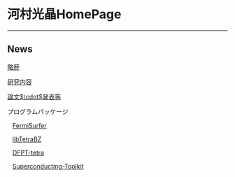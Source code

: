 河村光晶HomePage
================

------------------------------------------------------------------------

News
----
[略歴](./history_ja.html)

[研究内容](./research_ja.html)

[論文\$\\cdot\$発表等](./paper_ja.html)

プログラムパッケージ

   [FermiSurfer](http://fermisurfer.osdn.jp/index.html.ja)

   [libTetraBZ](http://libtetrabz.osdn.jp/index.html.ja)

   [DFPT-tetra](http://qe-forge.org/gf/project/dfpttetra/)

   [Superconducting-Toolkit](http://sctk.osdn.jp/)
